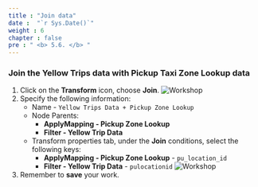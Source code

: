 ```yaml
---
title : "Join data"
date :  "`r Sys.Date()`" 
weight : 6 
chapter : false
pre : " <b> 5.6. </b> "
---
```

### Join the Yellow Trips data with Pickup Taxi Zone Lookup data
1. Click on the **Transform** icon, choose **Join**.
![Workshop](/images/5-transforming-data/create-job-join-with-second-source.png)
2. Specify the following information:
    * Name - `Yellow Trips Data + Pickup Zone Lookup`
    * Node Parents:
      - **ApplyMapping - Pickup Zone Lookup**
      - **Filter - Yellow Trip Data**
    * Transform properties tab, under the **Join** conditions, select the following keys:
      - **ApplyMapping - Pickup Zone Lookup** - `pu_location_id`
      - **Filter - Yellow Trip Data** - `pulocationid`
    ![Workshop](/images/5-transforming-data/create-job-join-with-second-source-02.png)
3. Remember to **save** your work.


